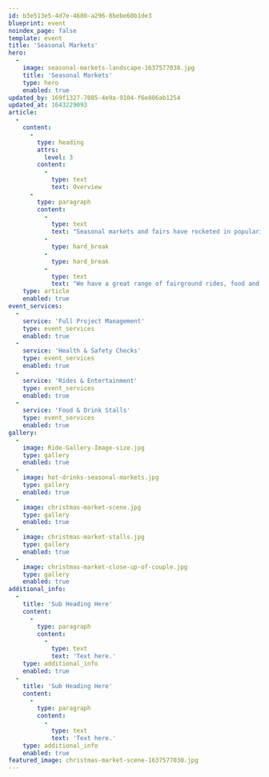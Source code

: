 ```yaml
---
id: b3e513e5-4d7e-4680-a296-8bebe60b1de3
blueprint: event
noindex_page: false
template: event
title: 'Seasonal Markets'
hero:
  -
    image: seasonal-markets-landscape-1637577038.jpg
    title: 'Seasonal Markets'
    type: hero
    enabled: true
updated_by: 169f1327-7085-4e9a-9104-f6e806ab1254
updated_at: 1643229093
article:
  -
    content:
      -
        type: heading
        attrs:
          level: 3
        content:
          -
            type: text
            text: Overview
      -
        type: paragraph
        content:
          -
            type: text
            text: "Seasonal markets and fairs have rocketed in popularity and have become a staple in our calendars all year round, no matter the season. Escape to another world when we transform your spaces into themed wonderlands.\_"
          -
            type: hard_break
          -
            type: hard_break
          -
            type: text
            text: "We have a great range of fairground rides, food and drink chalets and stalls and other installations to help you put on an impressive day and night for everyone visiting.\_"
    type: article
    enabled: true
event_services:
  -
    service: 'Full Project Management'
    type: event_services
    enabled: true
  -
    service: 'Health & Safety Checks'
    type: event_services
    enabled: true
  -
    service: 'Rides & Entertainment'
    type: event_services
    enabled: true
  -
    service: 'Food & Drink Stalls'
    type: event_services
    enabled: true
gallery:
  -
    image: Ride-Gallery-Image-size.jpg
    type: gallery
    enabled: true
  -
    image: hot-drinks-seasonal-markets.jpg
    type: gallery
    enabled: true
  -
    image: christmas-market-scene.jpg
    type: gallery
    enabled: true
  -
    image: christmas-market-stalls.jpg
    type: gallery
    enabled: true
  -
    image: christmas-market-close-up-of-couple.jpg
    type: gallery
    enabled: true
additional_info:
  -
    title: 'Sub Heading Here'
    content:
      -
        type: paragraph
        content:
          -
            type: text
            text: 'Text here.'
    type: additional_info
    enabled: true
  -
    title: 'Sub Heading Here'
    content:
      -
        type: paragraph
        content:
          -
            type: text
            text: 'Text here.'
    type: additional_info
    enabled: true
featured_image: christmas-market-scene-1637577030.jpg
---
```

